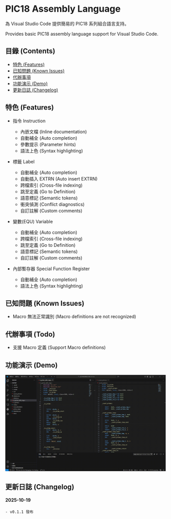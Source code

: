 # PIC18 Assembly Language
為 Visual Studio Code 提供簡易的 PIC18 系列組合語言支持。

Provides basic PIC18 assembly language support for Visual Studio Code.

## 目錄 (Contents)
- [特色 (Features)](#特色-features)
- [已知問題 (Known Issues)](#已知問題-known-issues)
- [代辦事項](#代辦事項-todo)
- [功能演示 (Demo)](#功能演示-demo)
- [更新日誌 (Changelog)](#更新日誌-changelog)

## 特色 (Features)
- 指令 Instruction
    - 內嵌文檔 (Inline documentation)
    - 自動補全 (Auto completion)
    - 參數提示 (Parameter hints)
    - 語法上色 (Syntax highlighting)

- 標籤 Label
    - 自動補全 (Auto completion)
    - 自動插入 EXTRN (Auto insert EXTRN)
    - 跨檔索引 (Cross-file indexing)
    - 跳至定義 (Go to Definition)
    - 語意標記 (Semantic tokens)
    - 衝突偵測 (Conflict diagnostics)
    - 自訂註解 (Custom comments)

- 變數(EQU) Variable
    - 自動補全 (Auto completion)
    - 跨檔索引 (Cross-file indexing)
    - 跳至定義 (Go to Definition)
    - 語意標記 (Semantic tokens)
    - 自訂註解 (Custom comments)

- 內部暫存器 Special Function Register
    - 自動補全 (Auto completion)
    - 語法上色 (Syntax highlighting)

## 已知問題 (Known Issues)
- Macro 無法正常識別 (Macro definitions are not recognized)

## 代辦事項 (Todo)
- 支援 Macro 定義 (Support Macro definitions)

## 功能演示 (Demo)
![Demo](https://github.com/zhihao1021/PIC18-Assembly-VSC-Extension/blob/main/resources/pic18-assembly.gif?raw=true)

## 更新日誌 (Changelog)
#### 2025-10-19
```
- v0.1.1 發布
```
